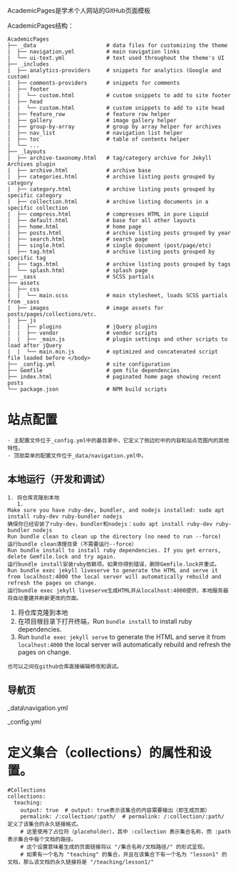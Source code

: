 AcademicPages是学术个人网站的GitHub页面模板

AcademicPages结构：
```
AcademicPages
├── _data                      # data files for customizing the theme
|  ├── navigation.yml          # main navigation links
|  └── ui-text.yml             # text used throughout the theme's UI
├── _includes
|  ├── analytics-providers     # snippets for analytics (Google and custom)
|  ├── comments-providers      # snippets for comments
|  ├── footer
|  |  └── custom.html          # custom snippets to add to site footer
|  ├── head
|  |  └── custom.html          # custom snippets to add to site head
|  ├── feature_row             # feature row helper
|  ├── gallery                 # image gallery helper
|  ├── group-by-array          # group by array helper for archives
|  ├── nav_list                # navigation list helper
|  ├── toc                     # table of contents helper
|  └── ...
├── _layouts
|  ├── archive-taxonomy.html   # tag/category archive for Jekyll Archives plugin
|  ├── archive.html            # archive base
|  ├── categories.html         # archive listing posts grouped by category
|  ├── category.html           # archive listing posts grouped by specific category
|  ├── collection.html         # archive listing documents in a specific collection
|  ├── compress.html           # compresses HTML in pure Liquid
|  ├── default.html            # base for all other layouts
|  ├── home.html               # home page
|  ├── posts.html              # archive listing posts grouped by year
|  ├── search.html             # search page
|  ├── single.html             # single document (post/page/etc)
|  ├── tag.html                # archive listing posts grouped by specific tag
|  ├── tags.html               # archive listing posts grouped by tags
|  └── splash.html             # splash page
├── _sass                      # SCSS partials
├── assets
|  ├── css
|  |  └── main.scss            # main stylesheet, loads SCSS partials from _sass
|  ├── images                  # image assets for posts/pages/collections/etc.
|  ├── js
|  |  ├── plugins              # jQuery plugins
|  |  ├── vendor               # vendor scripts
|  |  ├── _main.js             # plugin settings and other scripts to load after jQuery
|  |  └── main.min.js          # optimized and concatenated script file loaded before </body>
├── _config.yml                # site configuration
├── Gemfile                    # gem file dependencies
├── index.html                 # paginated home page showing recent posts
└── package.json               # NPM build scripts
```

# 站点配置
    · 主配置文件位于_config.yml中的基目录中，它定义了侧边栏中的内容和站点范围内的其他特性。
    · 顶部菜单的配置文件位于_data/navigation.yml中。

## 本地运行（开发和调试）
    1. 将仓库克隆到本地
       1. 
    Make sure you have ruby-dev, bundler, and nodejs installed: sudo apt install ruby-dev ruby-bundler nodejs
    确保你已经安装了ruby-dev，bundler和nodejs：sudo apt install ruby-dev ruby-bundler nodejs
    Run bundle clean to clean up the directory (no need to run --force)
    运行bundle clean清理目录（不需要运行--force）
    Run bundle install to install ruby dependencies. If you get errors, delete Gemfile.lock and try again.
    运行bundle install安装ruby依赖项。如果你得到错误，删除Gemfile.lock并重试。
    Run bundle exec jekyll liveserve to generate the HTML and serve it from localhost:4000 the local server will automatically rebuild and refresh the pages on change.
    运行bundle exec jekyll liveserve生成HTML并从localhost:4000提供，本地服务器将自动重建并刷新更改的页面。

1. 将仓库克隆到本地
2. 在项目根目录下打开终端，Run `bundle install` to install ruby dependencies. 
3. Run `bundle exec jekyll serve` to generate the HTML and serve it from `localhost:4000` the local server will automatically rebuild and refresh the pages on change.

```
也可以之间在github仓库直接编辑修改和调试。
```
## 导航页
_data\navigation.yml

_config.yml
# 定义集合（collections）的属性和设置。

```
#Collections
collections:
  teaching:
    output: true  # output: true表示该集合的内容需要输出（即生成页面）
    permalink: /:collection/:path/  # permalink: /:collection/:path/ 定义了该集合的永久链接格式。
    # 这里使用了占位符（placeholder），其中 :collection 表示集合名称，而 :path 表示集合中每个文档的路径。
    # 这个设置意味着生成的页面链接将以 "/集合名称/文档路径/" 的形式呈现。
    # 如果有一个名为 "teaching" 的集合，并且在该集合下有一个名为 "lesson1" 的文档，那么该文档的永久链接将是 "/teaching/lesson1/"
```
